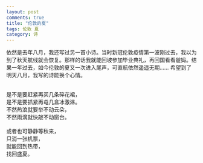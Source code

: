 ```yaml
---
layout: post
comments: true
title: "伦敦的夏"
tags: 伦敦 夏
category: 诗
---
```


依然是去年八月，我还写过另一首小诗。当时新冠伦敦疫情第一波刚过去，我以为到了秋天航线就会恢复。那样的话我就能回坡参加毕业典礼，再回国看看爸妈。结果一年过去，如今伦敦的夏又一次进入尾声，可直航依然遥遥无期…… 希望到了明天八月，我写的诗能换个心情。

<br/>
是不是要赶紧再买几条碎花裙，<br/>
是不是要抓紧再屯几盒冰激淋。<br/>
不然热浪就要举不动云朵，<br/>
不然雨滴就快敲不动窗台。<br/>

<br/>
或者也可静静等秋来，<br/>
只消一张机票，<br/>
就能回到热带，<br/>
找回盛夏。<br/>